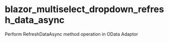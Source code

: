 # blazor_multiselect_dropdown_refresh_data_async
Perform RefreshDataAsync method operation in OData Adaptor

